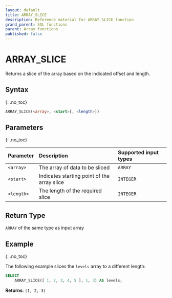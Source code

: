 ```yaml
---
layout: default
title: ARRAY_SLICE
description: Reference material for ARRAY_SLICE function
grand_parent: SQL functions
parent: Array functions
published: false
---
```


# ARRAY_SLICE

Returns a slice of the array based on the indicated offset and length.

## Syntax
{: .no_toc}

```sql
ARRAY_SLICE(<array>, <start>[, <length>])
```
## Parameters
{: .no_toc}

| Parameter  | Description                            | Supported input types | 
| :---------- | :------------------------------------ | :-------- | 
| `<array>`    | The array of data to be sliced               | `ARRAY` | 
| `<start>` | Indicates starting point of the array slice | `INTEGER` | 
| `<length>` | The length of the required slice | `INTEGER` | 

## Return Type
`ARRAY` of the same type as input array 

## Example
{: .no_toc}

The following example slices the `levels` array to a different length: 
```sql
SELECT
	ARRAY_SLICE([ 1, 2, 3, 4, 5 ], 1, 3) AS levels;
```

**Returns**: `[1, 2, 3]`
